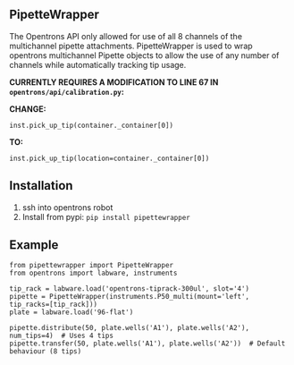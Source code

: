 PipetteWrapper
-----
The Opentrons API only allowed for use of all 8 channels of the multichannel pipette attachments. PipetteWrapper is used to wrap opentrons multichannel Pipette objects to allow the use of any number of channels while automatically tracking tip usage.

__CURRENTLY REQUIRES A MODIFICATION TO LINE 67 IN `opentrons/api/calibration.py`:__

__CHANGE:__

``inst.pick_up_tip(container._container[0])``

__TO:__

``inst.pick_up_tip(location=container._container[0])``

Installation
-----
1. ssh into opentrons robot
2. Install from pypi: `pip install pipettewrapper`

Example
-----
```
from pipettewrapper import PipetteWrapper
from opentrons import labware, instruments

tip_rack = labware.load('opentrons-tiprack-300ul', slot='4')
pipette = PipetteWrapper(instruments.P50_multi(mount='left', tip_racks=[tip_rack]))
plate = labware.load('96-flat')

pipette.distribute(50, plate.wells('A1'), plate.wells('A2'), num_tips=4)  # Uses 4 tips
pipette.transfer(50, plate.wells('A1'), plate.wells('A2'))  # Default behaviour (8 tips)
```
